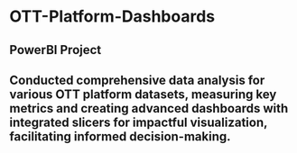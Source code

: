 # OTT-Platform-Dashboards
## PowerBI Project
## Conducted comprehensive data analysis for various OTT platform datasets, measuring key metrics and creating advanced dashboards with integrated slicers for impactful visualization, facilitating informed decision-making.
